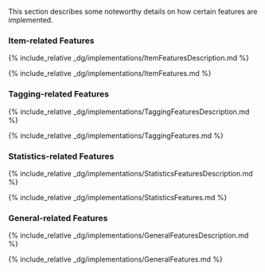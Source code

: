 <!-- markdownlint-disable-file first-line-h1 -->

This section describes some noteworthy details on how certain features are implemented.

### Item-related Features

{% include_relative _dg/implementations/ItemFeaturesDescription.md %}

{% include_relative _dg/implementations/ItemFeatures.md %}

### Tagging-related Features

{% include_relative _dg/implementations/TaggingFeaturesDescription.md %}

{% include_relative _dg/implementations/TaggingFeatures.md %}

### Statistics-related Features

{% include_relative _dg/implementations/StatisticsFeaturesDescription.md %}

{% include_relative _dg/implementations/StatisticsFeatures.md %}

### General-related Features

{% include_relative _dg/implementations/GeneralFeaturesDescription.md %}

{% include_relative _dg/implementations/GeneralFeatures.md %}
